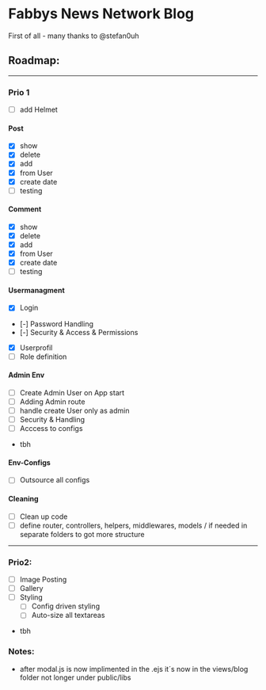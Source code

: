 # Fabbys News Network Blog

First of all - many thanks to @stefan0uh

## Roadmap:

----------

### Prio 1
- [ ] add Helmet
#### Post
- [x] show
- [x] delete
- [x] add
- [X] from User
- [X] create date
- [ ] testing

#### Comment   
- [x] show
- [x] delete
- [x] add
- [X] from User
- [X] create date
- [ ] testing

#### Usermanagment
- [x] Login
- [-] Password Handling
- [-] Security & Access & Permissions
- [x] Userprofil
- [ ] Role definition

#### Admin Env
- [ ] Create Admin User on App start
- [ ] Adding Admin route
- [ ] handle create User only as admin
- [ ] Security & Handling
- [ ] Acccess to configs
- tbh

#### Env-Configs
- [ ] Outsource all configs

#### Cleaning
- [ ] Clean up code
- [ ] define router, controllers, helpers, middlewares, models / if needed in separate folders to got more structure

----------

### Prio2:
- [ ] Image Posting
- [ ] Gallery
- [ ] Styling
    - [ ] Config driven styling
    - [ ] Auto-size all textareas
- tbh

### Notes:

- after modal.js is now implimented in the .ejs it´s now in the views/blog folder not longer under public/libs